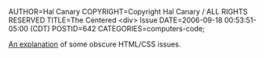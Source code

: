AUTHOR=Hal Canary
COPYRIGHT=Copyright Hal Canary / ALL RIGHTS RESERVED
TITLE=The Centered &lt;div&gt; Issue
DATE=2006-09-18 00:53:51-05:00 (CDT)
POSTID=642
CATEGORIES=computers-code;

[An explanation](/p/centered-div) of some obscure HTML/CSS issues.
